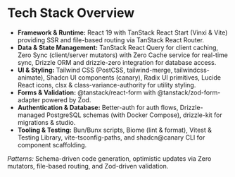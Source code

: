 # Tech Stack Overview

- **Framework & Runtime:** React 19 with TanStack React Start (Vinxi & Vite) providing SSR and file-based routing via TanStack React Router.
- **Data & State Management:** TanStack React Query for client caching, Zero Sync (client/server mutators) with Zero Cache service for real-time sync, Drizzle ORM and drizzle-zero integration for database access.
- **UI & Styling:** Tailwind CSS (PostCSS, tailwind-merge, tailwindcss-animate), Shadcn UI components (canary), Radix UI primitives, Lucide React icons, clsx & class-variance-authority for utility styling.
- **Forms & Validation:** @tanstack/react-form with @tanstack/zod-form-adapter powered by Zod.
- **Authentication & Database:** Better-auth for auth flows, Drizzle-managed PostgreSQL schemas (with Docker Compose), drizzle-kit for migrations & studio.
- **Tooling & Testing:** Bun/Bunx scripts, Biome (lint & format), Vitest & Testing Library, vite-tsconfig-paths, and shadcn@canary CLI for component scaffolding.

_Patterns:_ Schema-driven code generation, optimistic updates via Zero mutators, file-based routing, and Zod-driven validation.
